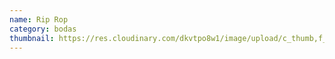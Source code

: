 ```yaml
---
name: Rip Rop
category: bodas
thumbnail: https://res.cloudinary.com/dkvtpo8w1/image/upload/c_thumb,f_auto,g_center,h_500,q_auto,w_300/v1669258155/PadillaPortfolio/pexels-do%C4%9Fukan-benli-3094345.jpg
---
```


